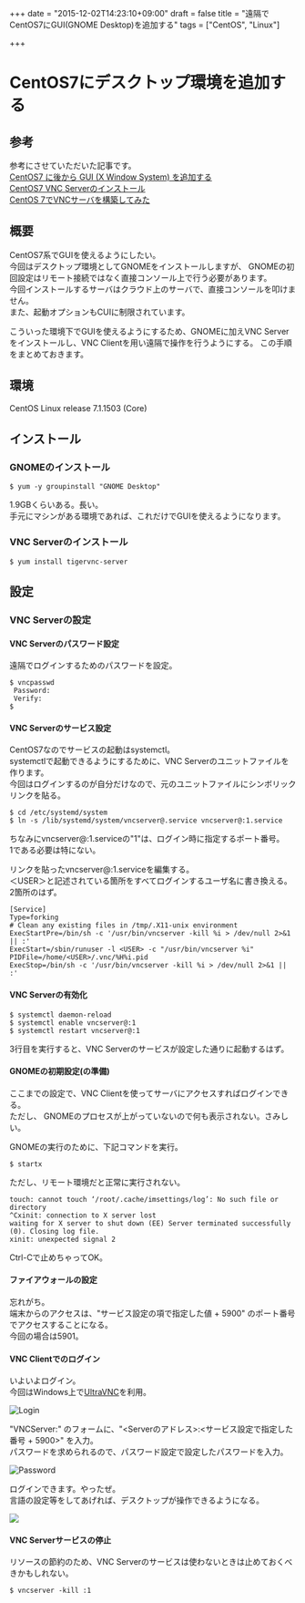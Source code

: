 +++
date = "2015-12-02T14:23:10+09:00"
draft = false
title = "遠隔でCentOS7にGUI(GNOME Desktop)を追加する"
tags = ["CentOS", "Linux"]

+++

# CentOS7にデスクトップ環境を追加する

## 参考
参考にさせていただいた記事です。  
[CentOS7 に後から GUI (X Window System) を追加する](http://blog.amedama.jp/entry/2015/09/01/232339)  
[CentOS7 VNC Serverのインストール](http://www.unix-power.net/centos7/vncserver.html)  
[CentOS 7でVNCサーバを構築してみた](http://qiita.com/tanuki-project/items/2496339d204b9646f36c)

## 概要
CentOS7系でGUIを使えるようにしたい。  
今回はデスクトップ環境としてGNOMEをインストールしますが、
GNOMEの初回設定はリモート接続ではなく直接コンソール上で行う必要があります。  
今回インストールするサーバはクラウド上のサーバで、直接コンソールを叩けません。  
また、起動オプションもCUIに制限されています。


こういった環境下でGUIを使えるようにするため、GNOMEに加えVNC Serverをインストールし、VNC Clientを用い遠隔で操作を行うようにする。
この手順をまとめておきます。

## 環境
CentOS Linux release 7.1.1503 (Core)  

## インストール

### GNOMEのインストール

    $ yum -y groupinstall "GNOME Desktop"  

1.9GBくらいある。長い。  
手元にマシンがある環境であれば、これだけでGUIを使えるようになります。

### VNC Serverのインストール

    $ yum install tigervnc-server

## 設定
### VNC Serverの設定

#### VNC Serverのパスワード設定
遠隔でログインするためのパスワードを設定。

    $ vncpasswd
     Password:
     Verify:
    $ 

#### VNC Serverのサービス設定
CentOS7なのでサービスの起動はsystemctl。  
systemctlで起動できるようにするために、VNC Serverのユニットファイルを作ります。  
今回はログインするのが自分だけなので、元のユニットファイルにシンボリックリンクを貼る。

    $ cd /etc/systemd/system
    $ ln -s /lib/systemd/system/vncserver@.service vncserver@:1.service


ちなみにvncserver@:1.serviceの"1"は、ログイン時に指定するポート番号。  
1である必要は特にない。


リンクを貼ったvncserver@:1.serviceを編集する。  
＜USER＞と記述されている箇所をすべてログインするユーザ名に書き換える。  
2箇所のはず。


    [Service]
    Type=forking
    # Clean any existing files in /tmp/.X11-unix environment
    ExecStartPre=/bin/sh -c '/usr/bin/vncserver -kill %i > /dev/null 2>&1 || :'
    ExecStart=/sbin/runuser -l <USER> -c "/usr/bin/vncserver %i"
    PIDFile=/home/<USER>/.vnc/%H%i.pid
    ExecStop=/bin/sh -c '/usr/bin/vncserver -kill %i > /dev/null 2>&1 || :'


#### VNC Serverの有効化

    $ systemctl daemon-reload
    $ systemctl enable vncserver@:1
    $ systemctl restart vncserver@:1

3行目を実行すると、VNC Serverのサービスが設定した通りに起動するはず。

#### GNOMEの初期設定(の準備)
ここまでの設定で、VNC Clientを使ってサーバにアクセスすればログインできる。  
ただし、 GNOMEのプロセスが上がっていないので何も表示されない。さみしい。


GNOMEの実行のために、下記コマンドを実行。  

    $ startx


ただし、リモート環境だと正常に実行されない。  

    touch: cannot touch ‘/root/.cache/imsettings/log’: No such file or directory
    ^Cxinit: connection to X server lost
    waiting for X server to shut down (EE) Server terminated successfully (0). Closing log file.
    xinit: unexpected signal 2


Ctrl-Cで止めちゃってOK。


#### ファイアウォールの設定
忘れがち。  
端末からのアクセスは、"サービス設定の項で指定した値 + 5900" のポート番号でアクセスすることになる。  
今回の場合は5901。


#### VNC Clientでのログイン
いよいよログイン。  
今回はWindows上で[UltraVNC](http://www.forest.impress.co.jp/library/software/ultravnc/)を利用。  

![Login](/images/20151202_1/1.png)

"VNCServer:" のフォームに、"<Serverのアドレス>:<サービス設定で指定した番号 + 5900>" を入力。  
パスワードを求められるので、パスワード設定で設定したパスワードを入力。

![Password](/images/20151202_1/2.png)

ログインできます。やったぜ。  
言語の設定等をしてあげれば、デスクトップが操作できるようになる。


![](/images/20151202_1/3.png)

#### VNC Serverサービスの停止
リソースの節約のため、VNC Serverのサービスは使わないときは止めておくべきかもしれない。

    $ vncserver -kill :1